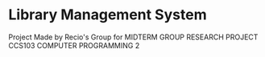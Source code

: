 # Library Management System
 Project Made by Recio's Group for MIDTERM GROUP RESEARCH PROJECT CCS103 COMPUTER PROGRAMMING 2
